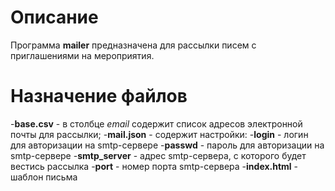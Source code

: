 # Описание
Программа **mailer** предназначена для рассылки писем с приглашениями на мероприятия.
# Назначение файлов
-**base.csv** - в столбце *email* содержит список адресов электронной почты для рассылки;
-**mail.json** - содержит настройки:
    -**login** - логин для авторизации на smtp-сервере
    -**passwd** - пароль для авторизации на smtp-сервере
    -**smtp_server** - адрес smtp-сервера, с которого будет вестись рассылка
    -**port** - номер порта smtp-сервера
-**index.html** - шаблон письма